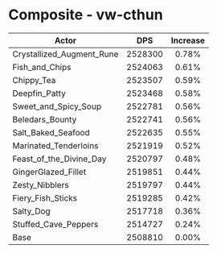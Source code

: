 # Composite - vw-cthun
| Actor | DPS | Increase |
|---|:---:|:---:|
|Crystallized_Augment_Rune|2528300|0.78%|
|Fish_and_Chips|2524063|0.61%|
|Chippy_Tea|2523507|0.59%|
|Deepfin_Patty|2523468|0.58%|
|Sweet_and_Spicy_Soup|2522781|0.56%|
|Beledars_Bounty|2522741|0.56%|
|Salt_Baked_Seafood|2522635|0.55%|
|Marinated_Tenderloins|2521919|0.52%|
|Feast_of_the_Divine_Day|2520797|0.48%|
|GingerGlazed_Fillet|2519851|0.44%|
|Zesty_Nibblers|2519797|0.44%|
|Fiery_Fish_Sticks|2519285|0.42%|
|Salty_Dog|2517718|0.36%|
|Stuffed_Cave_Peppers|2514727|0.24%|
|Base|2508810|0.00%|

